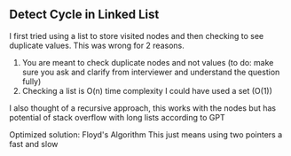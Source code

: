 ## Detect Cycle in Linked List
I first tried using a list to store visited nodes and then checking to see duplicate values. This was wrong for 2 reasons. 
1. You are meant to check duplicate nodes and not values (to do: make sure you ask and clarify from interviewer and understand the question fully)
2. Checking a list is O(n) time complexity I could have used a set (O(1))

I also thought of a recursive approach, this works with the nodes but has potential of stack overflow 
with long lists according to GPT

Optimized solution:
Floyd's Algorithm
This just means using two pointers a fast and slow  